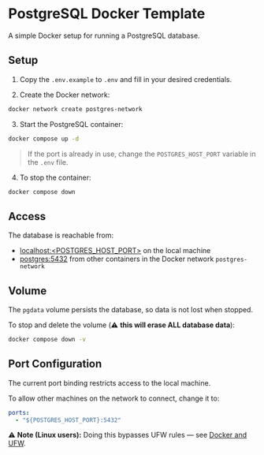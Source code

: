 # PostgreSQL Docker Template

A simple Docker setup for running a PostgreSQL database.

## Setup

1. Copy the `.env.example` to `.env` and fill in your desired credentials.

2. Create the Docker network:

```bash
docker network create postgres-network
```

3. Start the PostgreSQL container:

```bash
docker compose up -d
```

> If the port is already in use, change the `POSTGRES_HOST_PORT` variable in the `.env` file.

4. To stop the container:

```bash
docker compose down
```

## Access

The database is reachable from:

- [localhost:<POSTGRES_HOST_PORT>](localhost:<POSTGRES_HOST_PORT>) on the local machine
- [postgres:5432](postgres:5432) from other containers in the Docker network `postgres-network`

## Volume

The `pgdata` volume persists the database, so data is not lost when stopped.

To stop and delete the volume (⚠️ **this will erase ALL database data**):

```bash
docker compose down -v
```

## Port Configuration

The current port binding restricts access to the local machine.

To allow other machines on the network to connect, change it to:

```yaml
ports:
  - "${POSTGRES_HOST_PORT}:5432"
```

⚠️ **Note (Linux users):** Doing this bypasses UFW rules — see [Docker and UFW](https://docs.docker.com/engine/network/packet-filtering-firewalls/#docker-and-ufw).